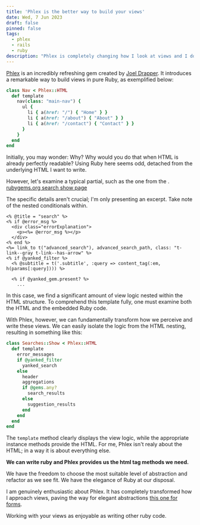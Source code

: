 ```yaml
---
title: 'Phlex is the better way to build your views'
date: Wed, 7 Jun 2023
draft: false
pinned: false
tags:
  - phlex
  - rails
  - ruby
description: "Phlex is completely changing how I look at views and I don't wand to go back"
---
```


[Phlex](https://www.phlex.fun) is an incredibly refreshing gem created by [Joel Drapper](https://github.com/joeldrapper). It introduces a remarkable way to build views in pure Ruby, as exemplified below:


```ruby
class Nav < Phlex::HTML
  def template
    nav(class: "main-nav") {
      ul {
        li { a(href: "/") { "Home" } }
        li { a(href: "/about") { "About" } }
        li { a(href: "/contact") { "Contact" } }
      }
    }
  end
end
```

Initially, you may wonder: Why? Why would you do that when HTML is already perfectly readable? Using Ruby here seems odd, detached from the underlying HTML I want to write.


However, let's examine a typical partial, such as the one from the .
[rubygems.org search show page](https://github.com/rubygems/rubygems.org/blob/5092832ce44d07b24a834f74afa9408e339d1ebf/app/views/searches/show.html.erb)

The specific details aren't crucial; I'm only presenting an excerpt. Take note of the nested conditionals within.


```erb
<% @title = "search" %>
<% if @error_msg %>
  <div class="errorExplanation">
    <p><%= @error_msg %></p>
  </div>
<% end %>
<%= link_to t("advanced_search"), advanced_search_path, class: "t-link--gray t-link--has-arrow" %>
<% if @yanked_filter %>
  <% @subtitle = t('.subtitle', :query => content_tag(:em, h(params[:query]))) %>

  <% if @yanked_gem.present? %>
    ...
```

In this case, we find a significant amount of view logic nested within the HTML structure. To comprehend this template fully, one must examine both the HTML and the embedded Ruby code.

With Phlex, however, we can fundamentally transform how we perceive and write these views. We can easily isolate the logic from the HTML nesting, resulting in something like this:


```ruby
class Searches::Show < Phlex::HTML
  def template
    error_messages
    if @yanked_filter
      yanked_search
    else
      header
      aggregations
      if @gems.any?
        search_results
      else
        suggestion_results
      end
    end
  end
end
```

The `template` method clearly displays the view logic, while the appropriate instance methods provide the HTML. For me, Phlex isn't realy about the HTML; in a way it is about everything else.

**We can write ruby and Phlex provides us the html tag methods we need.**

We have the freedom to choose the most suitable level of abstraction and refactor as we see fit. We have the elegance of Ruby at our disposal.

I am genuinely enthusiastic about Phlex. It has completely transformed how I approach views, paving the way for elegant abstractions [this one for forms](https://fly.io/ruby-dispatch/component-driven-development-on-rails-with-phlex/#a-form-component-that-automatically-permits-strong-parameters).

Working with your views as enjoyable as writing other ruby code.


